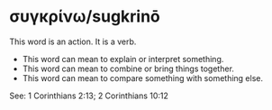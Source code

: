 # συγκρίνω/sugkrinō
This word is an action. It is a verb.

* This word can mean to explain or interpret something.
* This word can mean to combine or bring things together.
* This word can mean to compare something with something else.

See: 1 Corinthians 2:13; 2 Corinthians 10:12
